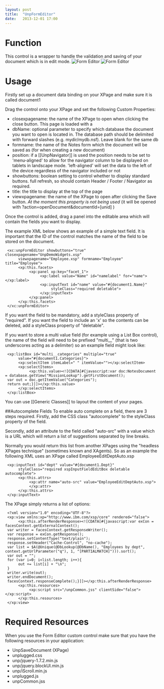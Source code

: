 ```yaml
---
layout: post
title:  "UnpFormEditor"
date:   2013-12-01 17:00
---
```


# Function
This control is a wrapper to handle the validation and saving of your document which is in edit mode.
![Form Editor](http://teamstudio.s3.amazonaws.com/formeditor.png)
![Form Editor](http://teamstudio.s3.amazonaws.com/formeditor_small.png)

# Usage

Firstly set up a document data binding on your XPage and make sure it is called document1

Drag the control onto your XPage and set the following Custom Properties:

* closexpagename: the name of the XPage to open when clicking the close button. This page is loaded with a 
* dbName: optional parameter to specify which database the document you want to open is located in. The database path should be delimited with forward slashes (e.g. mydir/mydb.nsf). Leave blank for the same db 
* formname: the name of the Notes form which the document will be saved as (for when creating a new document)
* position: if a [[UnpNavigator]] is used the position needs to be set to 'menu-aligned' to allow for the navigator column to be displayed on tablets in landscape mode. 'left-aligned' will set the data to the left of the device regardless of the navigator included or not
* showbuttons: boolean setting to control whether to display standard buttons. 
full refresh, so should contain Header / Footer / Navigator as required.
* title: the title to display at the top of the page
* viewxpagename: the name of the XPage to open after clicking the Save button. *At the moment this property is not being used* (it will be opened with ?action=openDocument&documentId=[unid] )

Once the control is added, drag a panel into the editable area which will contain the fields you want to display.

The example XML below shows an example of a simple text field. It is important that the ID of the control matches the name of the field to be stored on the document.

<pre class="CICodeFormatter" ><code class="CICodeFormatter"> &lt;xc:unpFormEditor showbuttons="true" closexpagename="UnpDemoWidgets.xsp"  
      viewxpagename="Employee.xsp" formname="Employee" title="Employee"&gt;  
      &lt;xp:this.facets&gt;  
           &lt;xp:panel xp:key="facet_1"&gt;  
                &lt;xp:label value="Name" id="namelabel" for="name"&gt;&lt;/xp:label&gt;  
                &lt;xp:inputText id="name" value="#{document1.Name}"  
                     styleClass="required deletable"&gt;  
                &lt;/xp:inputText&gt;  
           &lt;/xp:panel&gt;  
      &lt;/xp:this.facets&gt;  
 &lt;/xc:unpFormEditor&gt;  
</code></pre>

If you want the field to be mandatory, add a styleClass property of "required".
If you want the field to include an 'x' so the contents can be deleted, add a styleClass property of "deletable".


If you want to store a multi value field (for example using a List Box control), the name of the field will need to be prefixed "multi__" (that is two underscores acting as a delimiter) so an example field might look like:

<pre class="CICodeFormatter" ><code class="CICodeFormatter"> &lt;xp:listBox id="multi__categories" multiple="true"  
      value="#{document1.Categories}"&gt;  
      &lt;xp:selectItem itemLabel=" " itemValue=""&gt;&lt;/xp:selectItem&gt;  
      &lt;xp:selectItems&gt;  
           &lt;xp:this.value&gt;&lt;![CDATA[#{javascript:var doc:NotesDocument = database.getView("MissionLookup").getFirstDocument();  
 var out = doc.getItemValue("Categories");  
 return out;}]]&gt;&lt;/xp:this.value&gt;  
      &lt;/xp:selectItems&gt;  
 &lt;/xp:listBox&gt;  
</code></pre>

You can use [[Generic Classes]] to layout the content of your pages.

##Autocomplete Fields
To enable auto complete on a field, there are 3 steps required. Firstly, add the CSS class "autocomplete" to the styleClass property of the field.

Secondly, add an attribute to the field called "auto-src" with a value which is a URL which will return a list of suggestions separated by line breaks.

Normally you would return this list from another XPages using the "headless XPages technique" (sometimes known and XAgents). So as an example the following XML uses an XPage called EmployeeEditDeptAuto.xsp

<pre class="CICodeFormatter" ><code class="CICodeFormatter"> &lt;xp:inputText id="dept" value="#{document1.Dept}"  
      styleClass="required xspInputFieldEditBox deletable autocomplete"&gt;  
      &lt;xp:this.attrs&gt;  
           &lt;xp:attr name="auto-src" value="EmployeeEditDeptAuto.xsp"&gt;  
           &lt;/xp:attr&gt;  
      &lt;/xp:this.attrs&gt;  
 &lt;/xp:inputText&gt;  
</code></pre>

The XPage simply returns a list of options:

<pre class="CICodeFormatter" ><code class="CICodeFormatter"> &lt;?xml version="1.0" encoding="UTF-8"?&gt;  
 &lt;xp:view xmlns:xp="http://www.ibm.com/xsp/core" rendered="false"&gt;  
      &lt;xp:this.afterRenderResponse&gt;&lt;![CDATA[#{javascript:var exCon = facesContext.getExternalContext();   
 var writer = facesContext.getResponseWriter();  
 var response = exCon.getResponse();  
 response.setContentType("text/plain");  
 response.setHeader("Cache-Control", "no-cache");  
 var list = $A(@Unique(@DbLookup(@DbName(), "Employees by dept", context.getUrlParameter("q"), 1, "[PARTIALMATCH]"))).sort();  
 var out = "";  
 for (var i=0; i&lt;list.length; i++){  
      out += list[i] + "\n";       
 }  
 writer.write(out);  
 writer.endDocument();  
 facesContext.responseComplete();}]]&gt;&lt;/xp:this.afterRenderResponse&gt;  
      &lt;xp:this.resources&gt;  
           &lt;xp:script src="/unpCommon.jss" clientSide="false"&gt;&lt;/xp:script&gt;  
      &lt;/xp:this.resources&gt;  
 &lt;/xp:view&gt;  
</code></pre>


# Required Resources
When you use the Form Editor custom control make sure that you have the following resources in your application:
* UnpSaveDocument (XPage)
* unplugged.css
* unp/jquery-1.7.2.min.js
* unp/jquery.blockUI.min.js
* unp/iScroll.min.js
* unplugged.js
* unpCommon.jss